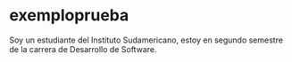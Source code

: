 # exemploprueba
Soy un estudiante del Instituto Sudamericano, estoy en segundo semestre de la carrera de Desarrollo de Software. 

